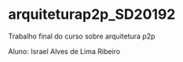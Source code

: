 # arquiteturap2p_SD20192
Trabalho final do curso sobre arquitetura p2p

Aluno: Israel Alves de Lima Ribeiro
